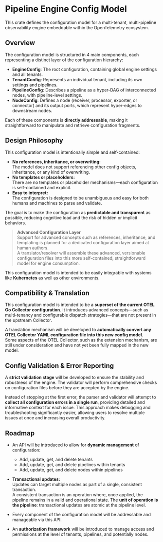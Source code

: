 # Pipeline Engine Config Model

This crate defines the configuration model for a multi-tenant, multi-pipeline observability engine
embeddable within the OpenTelemetry ecosystem.

## Overview

The configuration model is structured in 4 main components, each representing a distinct layer of
the configuration hierarchy:

- **EngineConfig**: The root configuration, containing global engine settings and all tenants.
- **TenantConfig**: Represents an individual tenant, including its own settings and pipelines.
- **PipelineConfig**: Describes a pipeline as a hyper-DAG of interconnected nodes, with
  pipeline-level settings.
- **NodeConfig**: Defines a node (receiver, processor, exporter, or connector) and its output ports,
  which represent hyper-edges to downstream nodes.

Each of these components is **directly addressable**, making it straightforward to manipulate and
retrieve configuration fragments.

## Design Philosophy

This configuration model is intentionally simple and self-contained:

- **No references, inheritance, or overwriting:**  
  The model does not support referencing other config objects, inheritance, or any kind of
  overwriting.
- **No templates or placeholders:**  
  There are no templates or placeholder mechanisms—each configuration is self-contained and
  explicit.
- **Easy to interpret:**  
  The configuration is designed to be unambiguous and easy for both humans and machines to parse and
  validate.

The goal is to make the configuration as **predictable and transparent** as possible, reducing
cognitive load and the risk of hidden or implicit behaviors.

> **Advanced Configuration Layer**  
> Support for advanced concepts such as references, inheritance, and templating is planned for a
> dedicated configuration layer aimed at human authors.  
> A translator/resolver will assemble these advanced, versionable configuration files into this more
> self-contained, straightforward model for engine consumption.

This configuration model is intended to be easily integrable with systems like **Kubernetes** as
well as other environments.

## Compatibility & Translation

This configuration model is intended to be a **superset of the current OTEL Go Collector
configuration**. It introduces advanced concepts—such as multi-tenancy and configurable dispatch
strategies—that are not present in the upstream Collector.

A translation mechanism will be developed to **automatically convert any OTEL Collector YAML
configuration file into this new config model**.  
Some aspects of the OTEL Collector, such as the extension mechanism, are still under consideration
and have not yet been fully mapped in the new model.

## Config Validation & Error Reporting

A **strict validation stage** will be developed to ensure the stability and robustness of the
engine. The validator will perform comprehensive checks on configuration files before they are
accepted by the engine.

Instead of stopping at the first error, the parser and validator will attempt to **collect all
configuration errors in a single run**, providing detailed and informative context for each issue.
This approach makes debugging and troubleshooting significantly easier, allowing users to resolve
multiple issues at once and increasing overall productivity.

## Roadmap

- An API will be introduced to allow for **dynamic management** of configuration:

  - Add, update, get, and delete tenants
  - Add, update, get, and delete pipelines within tenants
  - Add, update, get, and delete nodes within pipelines

- **Transactional updates:**  
  Updates can target multiple nodes as part of a single, consistent transaction.  
  A consistent transaction is an operation where, once applied, the pipeline remains in a valid and
  operational state. The **unit of operation is the pipeline**: transactional updates are atomic at
  the pipeline level.

- Every component of the configuration model will be addressable and manageable via this API.

- An **authorization framework** will be introduced to manage access and permissions at the level of
  tenants, pipelines, and potentially nodes.
